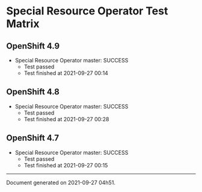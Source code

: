 
Special Resource Operator Test Matrix
=====================================

OpenShift 4.9
-------------


* Special Resource Operator master: SUCCESS
  - Test passed
  - Test finished at 2021-09-27 00:14

OpenShift 4.8
-------------


* Special Resource Operator master: SUCCESS
  - Test passed
  - Test finished at 2021-09-27 00:28

OpenShift 4.7
-------------


* Special Resource Operator master: SUCCESS
  - Test passed
  - Test finished at 2021-09-27 00:15


---
Document generated on 2021-09-27 04h51.
